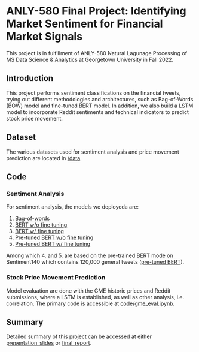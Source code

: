 # ANLY-580 Final Project: Identifying Market Sentiment for Financial Market Signals
This project is in fulfillment of ANLY-580 Natural Lagunage Processing of MS Data Science & Analytics at Georgetown University in Fall 2022.

## Introduction
This project performs sentiment classifications on the financial tweets, trying out different methodologies and architectures, such as Bag-of-Words (BOW) model and fine-tuned BERT model. In addition, we also build a LSTM model to incorporate Reddit sentiments and technical indicators to predict stock price movement.

## Dataset
The various datasets used for sentiment analysis and price movement prediction are located in [/data](/data).

## Code
### Sentiment Analysis
For sentiment analysis, the models we deployeda are:
1. [Bag-of-words](/code/1_bag_of_words.ipynb)
2. [BERT w/o fine tuning](code/2_fin_sentiment_bert_w_o_fine_tune.ipynb)
3. [BERT w/ fine tuning](code/3_fin_sentiment_bert_w_fine_tune.ipynb)
4. [Pre-tuned BERT w/o fine tuning](code/4_pre-tuned_bert_wo_fine_tune.ipynb)
5. [Pre-tuned BERT w/ fine tuning](code/5_pre-tuned_bert_w_fine_tune.ipynb)

Among which 4. and 5. are based on the pre-trained BERT mode on Sentiment140 which contains 120,000 general tweets ([pre-tuned BERT](code/fine_tune_bert_with_Sentiment140.ipynb)).

### Stock Price Movement Prediction
Model evaluation are done with the GME historic prices and Reddit submissions, where a LSTM is established, as well as other analysis, i.e. correlation. The primary code is accessible at [code/gme_eval.ipynb](code/gme_eval.ipynb).

## Summary
Detailed summary of this project can be accessed at either [presentation_slides](/presentation_slides.pdf) or [final_report](/final_report.pdf).
